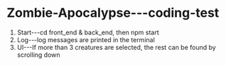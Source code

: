 # Zombie-Apocalypse---coding-test
1. Start---cd front_end & back_end, then npm start
2. Log---log messages are printed in the terminal
3. UI---If more than 3 creatures are selected, the rest can be found by scrolling down
